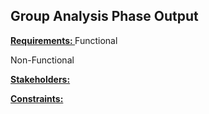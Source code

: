 ## Group Analysis Phase Output

**<ins> Requirements: </ins>**
Functional


Non-Functional


**<ins> Stakeholders: </ins>**



**<ins> Constraints: </ins>**



